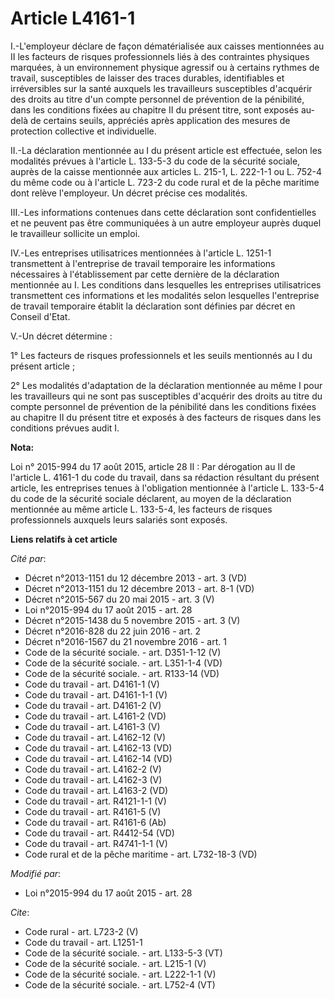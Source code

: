 # Article L4161-1

I.-L'employeur déclare de façon dématérialisée aux caisses mentionnées au II les facteurs de risques professionnels liés à
des contraintes physiques marquées, à un environnement physique agressif ou à certains rythmes de travail, susceptibles de
laisser des traces durables, identifiables et irréversibles sur la santé auxquels les travailleurs susceptibles d'acquérir
des droits au titre d'un compte personnel de prévention de la pénibilité, dans les conditions fixées au chapitre II du
présent titre, sont exposés au-delà de certains seuils, appréciés après application des mesures de protection collective et
individuelle. 

II.-La déclaration mentionnée au I du présent article est effectuée, selon les modalités prévues à l'article L. 133-5-3 du
code de la sécurité sociale, auprès de la caisse mentionnée aux articles L. 215-1, L. 222-1-1 ou L. 752-4 du même code ou à
l'article L. 723-2 du code rural et de la pêche maritime dont relève l'employeur. Un décret précise ces modalités. 

III.-Les informations contenues dans cette déclaration sont confidentielles et ne peuvent pas être communiquées à un autre
employeur auprès duquel le travailleur sollicite un emploi. 

IV.-Les entreprises utilisatrices mentionnées à l'article L. 1251-1 transmettent à l'entreprise de travail temporaire les
informations nécessaires à l'établissement par cette dernière de la déclaration mentionnée au I. Les conditions dans
lesquelles les entreprises utilisatrices transmettent ces informations et les modalités selon lesquelles l'entreprise de
travail temporaire établit la déclaration sont définies par décret en Conseil d'Etat. 

V.-Un décret détermine : 

1° Les facteurs de risques professionnels et les seuils mentionnés au I du présent article ; 

2° Les modalités d'adaptation de la déclaration mentionnée au même I pour les travailleurs qui ne sont pas susceptibles
d'acquérir des droits au titre du compte personnel de prévention de la pénibilité dans les conditions fixées au chapitre II
du présent titre et exposés à des facteurs de risques dans les conditions prévues audit I.

**Nota:**

Loi n° 2015-994 du 17 août 2015, article 28 II : Par dérogation au II de l'article L. 4161-1 du code du travail, dans sa
rédaction résultant du présent article, les entreprises tenues à l'obligation mentionnée à l'article L. 133-5-4 du code de la
sécurité sociale déclarent, au moyen de la déclaration mentionnée au même article L. 133-5-4, les facteurs de risques
professionnels auxquels leurs salariés sont exposés.

**Liens relatifs à cet article**

_Cité par_:

  - Décret n°2013-1151 du 12 décembre 2013 - art. 3 (VD)
  - Décret n°2013-1151 du 12 décembre 2013 - art. 8-1 (VD)
  - Décret n°2015-567 du 20 mai 2015 - art. 3 (V)
  - Loi n°2015-994 du 17 août 2015 - art. 28
  - Décret n°2015-1438 du 5 novembre 2015 - art. 3 (V)
  - Décret n°2016-828 du 22 juin 2016 - art. 2
  - Décret n°2016-1567 du 21 novembre 2016 - art. 1
  - Code de la sécurité sociale. - art. D351-1-12 (V)
  - Code de la sécurité sociale. - art. L351-1-4 (VD)
  - Code de la sécurité sociale. - art. R133-14 (VD)
  - Code du travail - art. D4161-1 (V)
  - Code du travail - art. D4161-1-1 (V)
  - Code du travail - art. D4161-2 (V)
  - Code du travail - art. L4161-2 (VD)
  - Code du travail - art. L4161-3 (V)
  - Code du travail - art. L4162-12 (V)
  - Code du travail - art. L4162-13 (VD)
  - Code du travail - art. L4162-14 (VD)
  - Code du travail - art. L4162-2 (V)
  - Code du travail - art. L4162-3 (V)
  - Code du travail - art. L4163-2 (VD)
  - Code du travail - art. R4121-1-1 (V)
  - Code du travail - art. R4161-5 (V)
  - Code du travail - art. R4161-6 (Ab)
  - Code du travail - art. R4412-54 (VD)
  - Code du travail - art. R4741-1-1 (V)
  - Code rural et de la pêche maritime - art. L732-18-3 (VD)

_Modifié par_:

  - Loi n°2015-994 du 17 août 2015 - art. 28

_Cite_:

  - Code rural - art. L723-2 (V)
  - Code du travail - art. L1251-1
  - Code de la sécurité sociale. - art. L133-5-3 (VT)
  - Code de la sécurité sociale. - art. L215-1 (V)
  - Code de la sécurité sociale. - art. L222-1-1 (V)
  - Code de la sécurité sociale. - art. L752-4 (VT)
